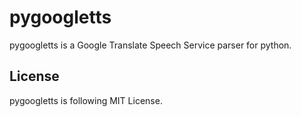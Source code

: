 pygoogletts
===========

pygoogletts is a Google Translate Speech Service parser for python.

License
-------

pygoogletts is following MIT License.
